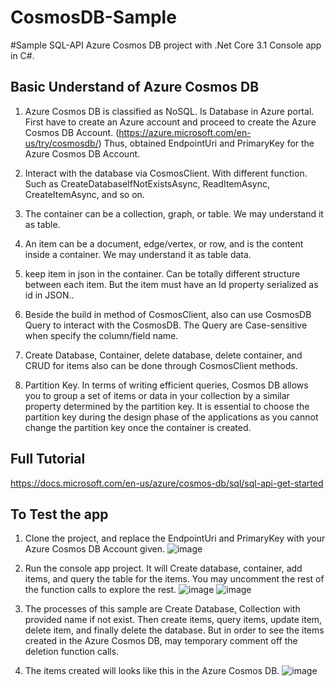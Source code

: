 # CosmosDB-Sample
#Sample SQL-API Azure Cosmos DB project with .Net Core 3.1 Console app in C#.

## Basic Understand of Azure Cosmos DB
1. Azure Cosmos DB is classified as NoSQL. Is Database in Azure portal. First have to create an Azure account and proceed to create the Azure Cosmos DB Account. (https://azure.microsoft.com/en-us/try/cosmosdb/) Thus, obtained EndpointUri and PrimaryKey for the Azure Cosmos DB Account.

2. Interact with the database via CosmosClient. With different function. Such as CreateDatabaseIfNotExistsAsync, ReadItemAsync, CreateItemAsync, and so on.

3. The container can be a collection, graph, or table. We may understand it as table.

4. An item can be a document, edge/vertex, or row, and is the content inside a container. We may understand it as table data.

5. keep item in json in the container. Can be totally different structure between each item. But the item must have an Id property serialized as id in JSON..

6. Beside the build in method of CosmosClient, also can use CosmosDB Query to interact with the CosmosDB. The Query are Case-sensitive when specify the column/field name. 

7. Create Database, Container, delete database, delete container, and CRUD for items also can be done through CosmosClient methods.

8. Partition Key. In terms of writing efficient queries, Cosmos DB allows you to group a set of items or data in your collection by a similar property determined by the partition key. It is essential to choose the partition key during the design phase of the applications as you cannot change the partition key once the container is created.

## Full Tutorial
https://docs.microsoft.com/en-us/azure/cosmos-db/sql/sql-api-get-started

## To Test the app
1. Clone the project, and replace the EndpointUri and PrimaryKey with your Azure Cosmos DB Account given. ![image](https://drive.google.com/uc?export=view&id=1kWHI_oqsohQtOoSJvpycwNgPJmu9OrwP)
2. Run the console app project. It will Create database, container, add items, and query the table for the items. You may uncomment the rest of the function calls to explore the rest. ![image](https://drive.google.com/uc?export=view&id=1QS8Yi2FO8TdI_MlNGlP4Ywc6yLQ_LDxZ) ![image](https://drive.google.com/uc?export=view&id=1gTB4460ncCSGX9GvFalG_CA6SSMMo4vP)



3. The processes of this sample are Create Database, Collection with provided name if not exist. Then create items, query items, update item, delete item, and finally delete the database. But in order to see the items created in the Azure Cosmos DB, may temporary comment off the deletion function calls.

4. The items created will looks like this in the Azure Cosmos DB. ![image](https://drive.google.com/uc?export=view&id=1ZLw5L6HzGk6h5hRc2u2R1NAnYLva6Pkd)

 
